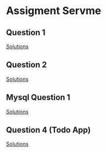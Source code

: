 # Assigment Servme

## Question 1
[Solutions](question1)

## Question 2
[Solutions](question2)

## Mysql Question 1
[Solutions](mysqlQuestion1)

## Question 4 (Todo App)
[Solutions](todoapp)
